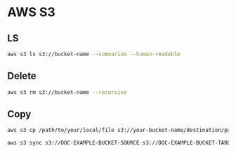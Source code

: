 # AWS S3

## LS

```bash
aws s3 ls s3://bucket-name --summarize --human-readable
```

## Delete

```bash
aws s3 rm s3://bucket-name --recursive
```

## Copy

```bash
aws s3 cp /path/to/your/local/file s3://your-bucket-name/destination/path
```

```bash
aws s3 sync s3://DOC-EXAMPLE-BUCKET-SOURCE s3://DOC-EXAMPLE-BUCKET-TARGET
```

